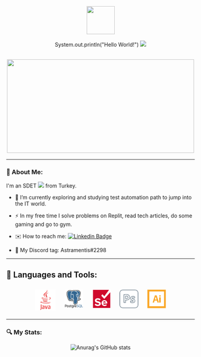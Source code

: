 <div align="center">
  <img src="https://media.tenor.com/fYL-jAts_1EAAAAi/cat-computer.gif" width="75" height="75"/>
</div>




<p align="center"
  <h1>
 System.out.println("Hello World!")
  <img src="https://media.giphy.com/media/hvRJCLFzcasrR4ia7z/giphy.gif" width="30px"/>
</h1>
</p>
<div align="center">
  <img src="https://komarev.com/ghpvc/?username=Azsharaz&style=flat-square&color=blue" alt=""/>
</div>
<div align="center">
  <img src="https://media.tenor.com/2oypQa58bVIAAAAC/azshara-thinking-azshara.gif" width="500" height="250"/>
</div>


---

### 🌸 About Me:

I'm an SDET <img src="https://media.giphy.com/media/WUlplcMpOCEmTGBtBW/giphy.gif" width="30"> from Turkey.
- :telescope: I’m currently exploring and studying test automation path to jump into the IT world.

- :zap: In my free time I solve problems on Replit, read tech articles, do some gaming and go to gym.

- ✉️ How to reach me:  [![Linkedin Badge](https://img.shields.io/badge/-Selen-blue?style=flat&logo=Linkedin&logoColor=white)](https://www.linkedin.com/in/selen-%C3%B6-8615b5284/)

- :space_invader: My Discord tag: Astramentis#2298


---
## 🧰 Languages and Tools:
<p align="center">
<img src="https://raw.githubusercontent.com/devicons/devicon/55609aa5bd817ff167afce0d965585c92040787a/icons/java/java-plain-wordmark.svg" alt="Java" height="55" style="vertical-align:top; margin:10px">
<img src="https://raw.githubusercontent.com/devicons/devicon/55609aa5bd817ff167afce0d965585c92040787a/icons/postgresql/postgresql-original-wordmark.svg" alt="Postgres" height="50" style="vertical-align:top; margin:10px">
  <img src="https://raw.githubusercontent.com/devicons/devicon/55609aa5bd817ff167afce0d965585c92040787a/icons/selenium/selenium-original.svg" alt="Selenium" height="50" style="vertical-align:top; margin:10px">
  <img src="https://raw.githubusercontent.com/devicons/devicon/55609aa5bd817ff167afce0d965585c92040787a/icons/photoshop/photoshop-line.svg" alt="Photoshop" height="50" style="vertical-align:top; margin:10px">
    <img src="https://raw.githubusercontent.com/devicons/devicon/55609aa5bd817ff167afce0d965585c92040787a/icons/illustrator/illustrator-line.svg" alt="Illustrator" height="50" style="vertical-align:top;
      margin:10px">
 </p>

---

###  🔍  My Stats:

<p align="center"><img src="https://github-readme-stats.vercel.app/api?username=Azsharaz&amp;theme=jolly&amp;show_icons=true" alt="Anurag&#39;s GitHub stats"></p>








